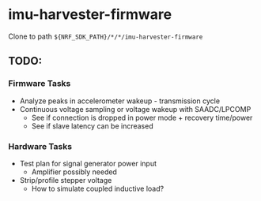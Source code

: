 # imu-harvester-firmware
 
Clone to path `${NRF_SDK_PATH}/*/*/imu-harvester-firmware`



## TODO:

### Firmware Tasks
* Analyze peaks in accelerometer wakeup - transmission cycle
* Continuous voltage sampling or voltage wakeup with SAADC/LPCOMP
    * See if connection is dropped in power mode + recovery time/power
    * See if slave latency can be increased

### Hardware Tasks
* Test plan for signal generator power input
    * Amplifier possibly needed
* Strip/profile stepper voltage
    * How to simulate coupled inductive load?


